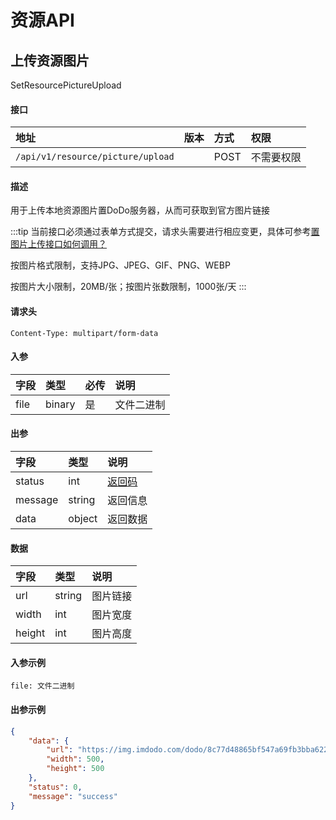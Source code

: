 # 资源API


## 上传资源图片

SetResourcePictureUpload

#### 接口

|地址|版本|方式|权限|
|:-----|:---------------|:-----|:---------------|
|`/api/v1/resource/picture/upload`|<Badge type="warning" text="v1" vertical="middle" />|POST|不需要权限|

#### 描述

用于上传本地资源图片置DoDo服务器，从而可获取到官方图片链接

:::tip
当前接口必须通过表单方式提交，请求头需要进行相应变更，具体可参考[置图片上传接口如何调用？](https://imdodo.com/p/318104269603635200)

按图片格式限制，支持JPG、JPEG、GIF、PNG、WEBP

按图片大小限制，20MB/张；按图片张数限制，1000张/天
:::

#### 请求头

```
Content-Type: multipart/form-data
```

#### 入参

|字段|类型|必传|说明|
|:---------------|:-----|:-----|:---------------|
|file|binary|是|文件二进制|

#### 出参

|字段|类型|说明|
|:---------------|:-----|:---------------|
|status|int|[返回码](../start/status.md)|
|message|string|返回信息|
|data|object|返回数据|

#### 数据

|字段|类型|说明|
|:---------------|:-----|:---------------|
|url|string|图片链接|
|width|int|图片宽度|
|height|int|图片高度|

#### 入参示例

```
file: 文件二进制
```

#### 出参示例

```json
{
    "data": {
        "url": "https://img.imdodo.com/dodo/8c77d48865bf547a69fb3bba6228760c.png",
        "width": 500,
        "height": 500
    },
    "status": 0,
    "message": "success"
}
```
